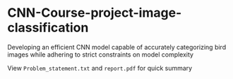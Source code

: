 # CNN-Course-project-image-classification
 Developing an efficient CNN model capable of accurately categorizing bird images while adhering to strict constraints on model complexity


 View  `Problem_statement.txt` and `report.pdf` for quick summary
